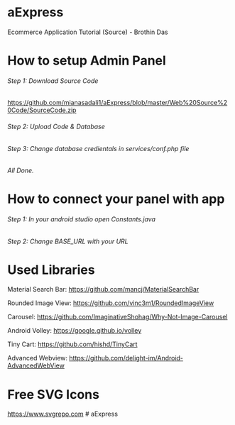 # aExpress
Ecommerce Application Tutorial (Source) - Brothin Das

# How to setup Admin Panel

###### Step 1: Download Source Code
https://github.com/mianasadali1/aExpress/blob/master/Web%20Source%20Code/SourceCode.zip

###### Step 2: Upload Code & Database

###### Step 3: Change database credientals in services/conf.php file

###### All Done.

# How to connect your panel with app

###### Step 1: In your android studio open Constants.java

###### Step 2: Change BASE_URL with your URL

# Used Libraries

Material Search Bar:
https://github.com/mancj/MaterialSearchBar

Rounded Image View:
https://github.com/vinc3m1/RoundedImageView

Carousel:
https://github.com/ImaginativeShohag/Why-Not-Image-Carousel

Android Volley:
https://google.github.io/volley

Tiny Cart:
https://github.com/hishd/TinyCart

Advanced Webview:
https://github.com/delight-im/Android-AdvancedWebView

# Free SVG Icons
https://www.svgrepo.com
#   a E x p r e s s  
 